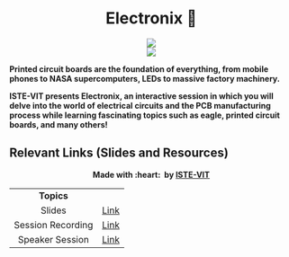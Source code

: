 <h1 align = "center"> Electronix 🔌 </h1>
<p align="center">
 <img src="https://user-images.githubusercontent.com/71590944/111881788-33353b80-89d8-11eb-9db1-746eba087b05.png" ><br>
 <img src="https://i.ibb.co/jWMBWTk/Frame-58.png" ><br>
</p>

<b>Printed circuit boards are the foundation of everything, from mobile phones to NASA supercomputers, LEDs to massive factory machinery.

ISTE-VIT presents Electronix, an interactive session in which you will delve into the world of electrical circuits and the PCB manufacturing process while learning fascinating topics such as eagle, printed circuit boards, and many others!


## Relevant Links (Slides and Resources)
<table align="center">
<tbody>
	
<tr>		
<td align="center" >
<span><b><center>Topics</center></b></span>
</td>

<tr>
<td align="center">
<span><center>Slides</center></span>
</td>
<td align="center">
<a href="https://docs.google.com/presentation/d/1pFhvP4mxAaklfRwf3dmWqEdmsld-AVqP/edit?usp=sharing&ouid=115530944635330637991&rtpof=true&sd=true">Link</a>
</td>
</tr>

<tr>
<td align="center">
<span><center>Session Recording</center></span>
</td>
<td align="center">
<a href="https://drive.google.com/drive/folders/1lntoX6p3BObSsPFEuha6euwziIR9zL3X?usp=sharing">Link</a>
</td>
</tr>

<tr>
<td align="center">
<span><center>Speaker Session</center></span>
</td>
<td align="center">
<a href="https://www.youtube.com/watch?v=AkZHnu-fEJ0&list=LL&index=4">Link</a>
</td>
</tr>

<p align="center">
	Made with :heart: &nbsp;by <a href="https://istevit.in/" target="_blank">ISTE-VIT</a>
</p>
